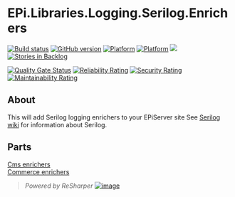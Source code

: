 # EPi.Libraries.Logging.Serilog.Enrichers

[![Build status](https://ci.appveyor.com/api/projects/status/dc0ds3aafwfui3a3/branch/master?svg=true)](https://ci.appveyor.com/project/jstemerdink/epi-libraries-logging-serilog/branch/master)
[![GitHub version](https://badge.fury.io/gh/jstemerdink%2FEPi.Libraries.Logging.Serilog.Enrichers.svg)](http://badge.fury.io/gh/jstemerdink%2FEPi.Libraries.Logging.Serilog.Enrichers)
[![Platform](https://img.shields.io/badge/platform-.NET%204.6.1-blue.svg?style=flat)](https://msdn.microsoft.com/en-us/library/w0x726c2%28v=vs.110%29.aspx)
[![Platform](https://img.shields.io/badge/EPiServer.Commerce-%2012.0.0-orange.svg?style=flat)](http://world.episerver.com/cms/)
![](https://img.shields.io/github/license/jstemerdink/EPi.Libraries.Logging.Serilog.Enrichers.svg)
[![Stories in Backlog](https://badge.waffle.io/jstemerdink/EPi.Libraries.Logging.Serilog.Enrichers.svg?label=enhancement&title=Backlog)](https://waffle.io/jstemerdink/EPi.Libraries.Logging.Serilog.Enrichers)

[![Quality Gate Status](https://sonarcloud.io/api/project_badges/measure?project=jstemerdink%3AEPi.Libraries.Logging.Serilog.Enrichers&metric=alert_status)](https://sonarcloud.io/dashboard?id=jstemerdink%3AEPi.Libraries.Logging.Serilog.Enrichers)
[![Reliability Rating](https://sonarcloud.io/api/project_badges/measure?project=jstemerdink%3AEPi.Libraries.Logging.Serilog.Enrichers&metric=reliability_rating)](https://sonarcloud.io/component_measures?id=jstemerdink%3AEPi.Libraries.Logging.Serilog.Enrichers&metric=reliability_rating)
[![Security Rating](https://sonarcloud.io/api/project_badges/measure?project=jstemerdink%3AEPi.Libraries.Logging.Serilog.Enrichers&metric=security_rating)](https://sonarcloud.io/component_measures?id=jstemerdink%3AEPi.Libraries.Logging.Serilog.Enrichers&metric=security_rating)
[![Maintainability Rating](https://sonarcloud.io/api/project_badges/measure?project=jstemerdink%3AEPi.Libraries.Logging.Serilog.Enrichers&metric=sqale_rating)](https://sonarcloud.io/component_measures?id=jstemerdink%3AEPi.Libraries.Logging.Serilog.Enrichers&metric=sqale_rating)


## About
This will add Serilog logging enrichers to your EPiServer site
See [Serilog wiki](https://github.com/serilog/serilog/wiki/) for information about Serilog.

## Parts
[Cms enrichers](EPi.Libraries.Logging.Serilog.Enrichers.Cms/README.md)  
[Commerce enrichers](EPi.Libraries.Logging.Serilog.Enrichers.Commerce/README.md)  


> *Powered by ReSharper*
> [![image](https://i0.wp.com/jstemerdink.files.wordpress.com/2017/08/logo_resharper.png)](http://jetbrains.com)